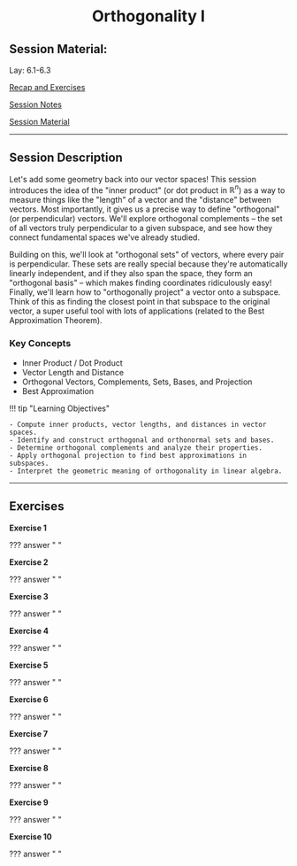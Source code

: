 <h1 align="center">Orthogonality I</h1>

## Session Material:

Lay: 6.1-6.3

[Recap and Exercises]()

[Session Notes]()

[Session Material](https://viaucdk-my.sharepoint.com/:f:/g/personal/rib_viauc_dk/EsTiRlgRBLpMku31mwnbViIBHTOgpvFeUWhBaN0WGJJMkA?e=KYrKvB)

---

## Session Description

Let's add some geometry back into our vector spaces! This session introduces the idea of the "inner product" (or dot product in $\mathbb{R}^n$) as a way to measure things like the "length" of a vector and the "distance" between vectors. Most importantly, it gives us a precise way to define "orthogonal" (or perpendicular) vectors. We'll explore orthogonal complements – the set of all vectors truly perpendicular to a given subspace, and see how they connect fundamental spaces we've already studied.

Building on this, we'll look at "orthogonal sets" of vectors, where every pair is perpendicular. These sets are really special because they're automatically linearly independent, and if they also span the space, they form an "orthogonal basis" – which makes finding coordinates ridiculously easy! Finally, we'll learn how to "orthogonally project" a vector onto a subspace. Think of this as finding the closest point in that subspace to the original vector, a super useful tool with lots of applications (related to the Best Approximation Theorem).

### Key Concepts

* Inner Product / Dot Product
* Vector Length and Distance
* Orthogonal Vectors, Complements, Sets, Bases, and Projection
* Best Approximation

!!! tip "Learning Objectives"

    - Compute inner products, vector lengths, and distances in vector spaces.
    - Identify and construct orthogonal and orthonormal sets and bases.
    - Determine orthogonal complements and analyze their properties.
    - Apply orthogonal projection to find best approximations in subspaces.
    - Interpret the geometric meaning of orthogonality in linear algebra.

---

## Exercises

<!--
"Do this exercise first.pdf" 
6.1: 1, 11, 13, 15-18  
6.2: 1, 9, 12, 21, 35      
6.3: 1, 3, 7, 13, 17 
-->

**Exercise 1**

??? answer "&nbsp;"

**Exercise 2**

??? answer "&nbsp;"

**Exercise 3**

??? answer "&nbsp;"

**Exercise 4**

??? answer "&nbsp;"

**Exercise 5**

??? answer "&nbsp;"

**Exercise 6**

??? answer "&nbsp;"

**Exercise 7**

??? answer "&nbsp;"

**Exercise 8**

??? answer "&nbsp;"

**Exercise 9**

??? answer "&nbsp;"

**Exercise 10**

??? answer "&nbsp;"